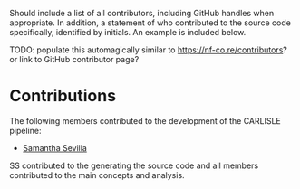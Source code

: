 Should include a list of all contributors, including GitHub handles when appropriate. In addition, a statement of who contributed to the source code specifically, identified by initials. An example is included below.

TODO: populate this automagically similar to https://nf-co.re/contributors? or link to GitHub contributor page?

# Contributions

The following members contributed to the development of the CARLISLE pipeline:

- [Samantha Sevilla](https://github.com/slsevilla)

SS contributed to the generating the source code and all members contributed to the main concepts and analysis.
